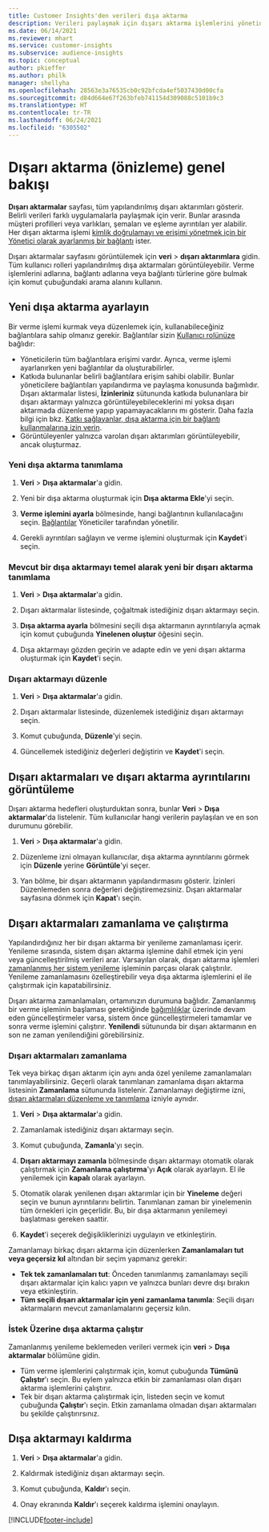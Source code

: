 ```yaml
---
title: Customer Insights'den verileri dışa aktarma
description: Verileri paylaşmak için dışarı aktarma işlemlerini yönetin.
ms.date: 06/14/2021
ms.reviewer: mhart
ms.service: customer-insights
ms.subservice: audience-insights
ms.topic: conceptual
author: pkieffer
ms.author: philk
manager: shellyha
ms.openlocfilehash: 28563e3a76535cb0c92bfcda4ef5037430d00cfa
ms.sourcegitcommit: d84d664e67f263bfeb741154d309088c5101b9c3
ms.translationtype: HT
ms.contentlocale: tr-TR
ms.lasthandoff: 06/24/2021
ms.locfileid: "6305502"
---
```

# <a name="exports-preview-overview"></a>Dışarı aktarma (önizleme) genel bakışı

**Dışarı aktarmalar** sayfası, tüm yapılandırılmış dışarı aktarımları gösterir. Belirli verileri farklı uygulamalarla paylaşmak için verir. Bunlar arasında müşteri profilleri veya varlıkları, şemaları ve eşleme ayrıntıları yer alabilir. Her dışarı aktarma işlemi [kimlik doğrulamayı ve erişimi yönetmek için bir Yönetici olarak ayarlanmış bir bağlantı](connections.md) ister.

Dışarı aktarmalar sayfasını görüntülemek için **veri** > **dışarı aktarımlara** gidin. Tüm kullanıcı rolleri yapılandırılmış dışa aktarmaları görüntüleyebilir. Verme işlemlerini adlarına, bağlantı adlarına veya bağlantı türlerine göre bulmak için komut çubuğundaki arama alanını kullanın.

## <a name="set-up-a-new-export"></a>Yeni dışa aktarma ayarlayın

Bir verme işlemi kurmak veya düzenlemek için, kullanabileceğiniz bağlantılara sahip olmanız gerekir. Bağlantılar sizin [Kullanıcı rolünüze](permissions.md) bağlıdır:
- Yöneticilerin tüm bağlantılara erişimi vardır. Ayrıca, verme işlemi ayarlanırken yeni bağlantılar da oluşturabilirler.
- Katkıda bulunanlar belirli bağlantılara erişim sahibi olabilir. Bunlar yöneticilere bağlantıları yapılandırma ve paylaşma konusunda bağımlıdır. Dışarı aktarmalar listesi, **İzinleriniz** sütununda katkıda bulunanlara bir dışarı aktarmayı yalnızca görüntüleyebileceklerini mi yoksa dışarı aktarmada düzenleme yapıp yapamayacaklarını mı gösterir. Daha fazla bilgi için bkz. [Katkı sağlayanlar, dışa aktarma için bir bağlantı kullanmalarına izin verin](connections.md#allow-contributors-to-use-a-connection-for-exports).
- Görüntüleyenler yalnızca varolan dışarı aktarımları görüntüleyebilir, ancak oluşturmaz.

### <a name="define-a-new-export"></a>Yeni dışa aktarma tanımlama

1. **Veri** > **Dışa aktarmalar**'a gidin.

1. Yeni bir dışa aktarma oluşturmak için **Dışa aktarma Ekle**'yi seçin.

1. **Verme işlemini ayarla** bölmesinde, hangi bağlantının kullanılacağını seçin. [Bağlantılar](connections.md) Yöneticiler tarafından yönetilir. 

1. Gerekli ayrıntıları sağlayın ve verme işlemini oluşturmak için **Kaydet**'i seçin.

### <a name="define-a-new-export-based-on-an-existing-export"></a>Mevcut bir dışa aktarmayı temel alarak yeni bir dışarı aktarma tanımlama

1. **Veri** > **Dışa aktarmalar**'a gidin.

1. Dışarı aktarmalar listesinde, çoğaltmak istediğiniz dışarı aktarmayı seçin.

1. **Dışa aktarma ayarla** bölmesini seçili dışa aktarmanın ayrıntılarıyla açmak için komut çubuğunda **Yinelenen oluştur** öğesini seçin.

1. Dışa aktarmayı gözden geçirin ve adapte edin ve yeni dışarı aktarma oluşturmak için **Kaydet**'i seçin.

### <a name="edit-an-export"></a>Dışarı aktarmayı düzenle

1. **Veri** > **Dışa aktarmalar**'a gidin.

1. Dışarı aktarmalar listesinde, düzenlemek istediğiniz dışarı aktarmayı seçin.

1. Komut çubuğunda, **Düzenle**'yi seçin.

1. Güncellemek istediğiniz değerleri değiştirin ve **Kaydet**'i seçin.

## <a name="view-exports-and-export-details"></a>Dışarı aktarmaları ve dışarı aktarma ayrıntılarını görüntüleme

Dışarı aktarma hedefleri oluşturduktan sonra, bunlar **Veri** > **Dışa aktarmalar**'da listelenir. Tüm kullanıcılar hangi verilerin paylaşılan ve en son durumunu görebilir.

1. **Veri** > **Dışa aktarmalar**'a gidin.

1. Düzenleme izni olmayan kullanıcılar, dışa aktarma ayrıntılarını görmek için **Düzenle** yerine **Görüntüle**'yi seçer.

1. Yan bölme, bir dışarı aktarmanın yapılandırmasını gösterir. İzinleri Düzenlemeden sonra değerleri değiştiremezsiniz. Dışarı aktarmalar sayfasına dönmek için **Kapat**'ı seçin.

## <a name="schedule-and-run-exports"></a>Dışarı aktarmaları zamanlama ve çalıştırma

Yapılandırdığınız her bir dışarı aktarma bir yenileme zamanlaması içerir. Yenileme sırasında, sistem dışarı aktarma işlemine dahil etmek için yeni veya güncelleştirilmiş verileri arar. Varsayılan olarak, dışarı aktarma işlemleri [zamanlanmış her sistem yenileme](system.md#schedule-tab) işleminin parçası olarak çalıştırılır. Yenileme zamanlamasını özelleştirebilir veya dışa aktarma işlemlerini el ile çalıştırmak için kapatabilirsiniz.

Dışarı aktarma zamanlamaları, ortamınızın durumuna bağlıdır. Zamanlanmış bir verme işleminin başlaması gerektiğinde [bağımlılıklar](system.md#refresh-policies) üzerinde devam eden güncelleştirmeler varsa, sistem önce güncelleştirmeleri tamamlar ve sonra verme işlemini çalıştırır. **Yenilendi** sütununda bir dışarı aktarmanın en son ne zaman yenilendiğini görebilirsiniz.

### <a name="schedule-exports"></a>Dışarı aktarmaları zamanlama

Tek veya birkaç dışarı aktarım için aynı anda özel yenileme zamanlamaları tanımlayabilirsiniz. Geçerli olarak tanımlanan zamanlama dışarı aktarma listesinin **Zamanlama** sütununda listelenir. Zamanlamayı değiştirme izni, [dışarı aktarmaları düzenleme ve tanımlama](export-destinations.md#set-up-a-new-export) izniyle aynıdır. 

1. **Veri** > **Dışa aktarmalar**'a gidin.

1. Zamanlamak istediğiniz dışarı aktarmayı seçin.

1. Komut çubuğunda, **Zamanla**'yı seçin.

1. **Dışarı aktarmayı zamanla** bölmesinde dışarı aktarmayı otomatik olarak çalıştırmak için **Zamanlama çalıştırma**'yı **Açık** olarak ayarlayın. El ile yenilemek için **kapalı** olarak ayarlayın.

1. Otomatik olarak yenilenen dışarı aktarımlar için bir **Yineleme** değeri seçin ve bunun ayrıntılarını belirtin. Tanımlanan zaman bir yinelemenin tüm örnekleri için geçerlidir. Bu, bir dışa aktarmanın yenilemeyi başlatması gereken saattir.

1. **Kaydet**'i seçerek değişikliklerinizi uygulayın ve etkinleştirin.

Zamanlamayı birkaç dışarı aktarma için düzenlerken **Zamanlamaları tut veya geçersiz kıl** altından bir seçim yapmanız gerekir:
- **Tek tek zamanlamaları tut**: Önceden tanımlanmış zamanlamayı seçili dışarı aktarmalar için kalıcı yapın ve yalnızca bunları devre dışı bırakın veya etkinleştirin.
- **Tüm seçili dışarı aktarmalar için yeni zamanlama tanımla**: Seçili dışarı aktarmaların mevcut zamanlamalarını geçersiz kılın.

### <a name="run-exports-on-demand"></a>İstek Üzerine dışa aktarma çalıştır

Zamanlanmış yenileme beklemeden verileri vermek için **veri** > **Dışa aktarmalar** bölümüne gidin.

- Tüm verme işlemlerini çalıştırmak için, komut çubuğunda **Tümünü Çalıştır**'ı seçin. Bu eylem yalnızca etkin bir zamanlaması olan dışarı aktarma işlemlerini çalıştırır.
- Tek bir dışarı aktarma çalıştırmak için, listeden seçin ve komut çubuğunda **Çalıştır**'ı seçin. Etkin zamanlama olmadan dışarı aktarmaları bu şekilde çalıştırırsınız. 

## <a name="remove-an-export"></a>Dışa aktarmayı kaldırma

1. **Veri** > **Dışa aktarmalar**'a gidin.

1. Kaldırmak istediğiniz dışarı aktarmayı seçin.

1. Komut çubuğunda, **Kaldır**'ı seçin.

1. Onay ekranında **Kaldır**'ı seçerek kaldırma işlemini onaylayın.


[!INCLUDE[footer-include](../includes/footer-banner.md)]
